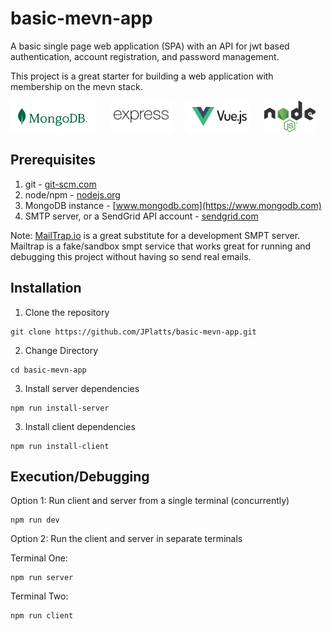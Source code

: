 # basic-mevn-app
A basic single page web application (SPA) with an API for jwt based authentication, account registration, and password management.

This project is a great starter for building a web application with membership on the mevn stack.

<p align="left">
  <img src="./client/src//assets/MongoDB_Logo_RGB_Logo_Forest-Green.svg" height="50" alt="MongoDB" title="MongoDB">&nbsp;&nbsp;&nbsp;&nbsp;&nbsp;
  <img src="./client/src//assets/express-js-seeklogo.com.svg" height="50" alt="Express" title="Express">&nbsp;&nbsp;&nbsp;&nbsp;&nbsp;
  <img src="./client/src/assets/vue-js-seeklogo.com.svg" height="50" alt="Vue" title="Vue">&nbsp;&nbsp;&nbsp;&nbsp;&nbsp;
  <img src="./client/src/assets/Node.js_logo.svg" height="50" alt="Vue" title="Vue">
</p>


## Prerequisites
1.  git - [git-scm.com](https://git-scm.com)
2.  node/npm - [nodejs.org](https://nodejs.org)
3.  MongoDB instance - [www.mongodb.com](https://www.mongodb.com)
4.  SMTP server, or a SendGrid API account - [sendgrid.com](https://sendgrid.com)

Note:  [MailTrap.io](https://mailtrap.io) is a great substitute for a development SMPT server. Mailtrap is a fake/sandbox smpt service that works great for running and debugging this project without having so send real emails.

## Installation
1. Clone the repository
```
git clone https://github.com/JPlatts/basic-mevn-app.git
```
2. Change Directory
```
cd basic-mevn-app
```
3. Install server dependencies
```
npm run install-server
```
3. Install client dependencies
```
npm run install-client
```

## Execution/Debugging
Option 1: Run client and server from a single terminal (concurrently)
```
npm run dev
```
Option 2: Run the client and server in separate terminals

Terminal One:
```
npm run server
```

Terminal Two:
```
npm run client
```
